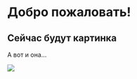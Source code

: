 # Добро пожаловать!
## Сейчас будут картинка
<p> А вот и она... </p>
<img src="C:/Users/MAIB/Downloads/naruto-shippuden-season-1.png">
